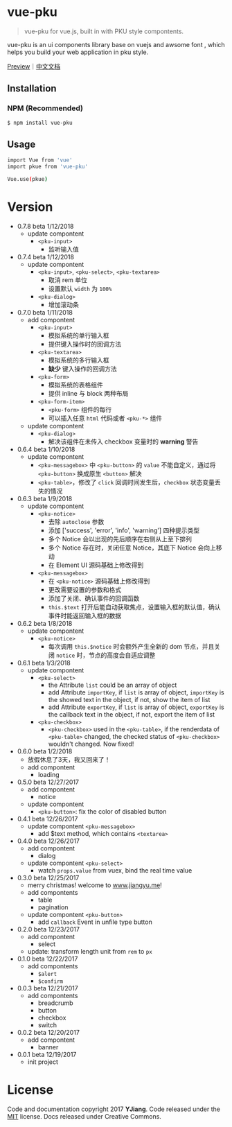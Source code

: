 # vue-pku
> vue-pku for vue.js, built in with PKU style compontents.

vue-pku is an ui components library base on vuejs and awsome font , which helps you build your web application in pku style.

[Preview](http://pkue.jiangyu.me)｜[中文文档](http://pkue.jiangyu.me)

## Installation
### NPM (Recommended)
```bash
$ npm install vue-pku
```

## Usage
```bash
import Vue from 'vue'
import pkue from 'vue-pku'

Vue.use(pkue)
```

# Version
- 0.7.8 beta 1/12/2018
    - update compontent
         - `<pku-input>`
            - 监听输入值
- 0.7.4 beta 1/12/2018
    - update compontent
        - `<pku-input>`, `<pku-select>`, `<pku-textarea>`
            - 取消 rem 单位
            - 设置默认 `width` 为 `100%`
        - `<pku-dialog>`
            - 增加滚动条
- 0.7.0 beta 1/11/2018
    - add compontent
        - `<pku-input>`
            - 模拟系统的单行输入框
            - 提供键入操作时的回调方法
        - `<pku-textarea>`
            - 模拟系统的多行输入框
            - **缺少** 键入操作的回调方法
        - `<pku-form>`
            - 模拟系统的表格组件
            - 提供 inline 与 block 两种布局
        - `<pku-form-item>`
            - `<pku-form>` 组件的每行
            - 可以插入任意 `html` 代码或者 `<pku-*>` 组件
    - update compontent
        - `<pku-dialog>`
            - 解决该组件在未传入 checkbox 变量时的 **warning** 警告
- 0.6.4 beta 1/10/2018
    - update compontent
        - `<pku-messagebox>` 中 `<pku-button>` 的 `value` 不能自定义，通过将 `<pku-button>` 换成原生 `<button>` 解决
        - `<pku-table>`，修改了 `click` 回调时间发生后，`checkbox` 状态变量丢失的情况
- 0.6.3 beta 1/9/2018
    - update compontent
        - `<pku-notice>`
            - 去除 `autoclose` 参数
            - 添加 ['success', 'error', 'info', 'warning'] 四种提示类型
            - 多个 Notice 会以出现的先后顺序在右侧从上至下排列
            - 多个 Notice 存在时，关闭任意 Notice，其底下 Notice 会向上移动
            - 在 Element UI 源码基础上修改得到
        - `<pku-messagebox>`
            - 在 `<pku-notice>` 源码基础上修改得到
            - 更改需要设置的参数和格式
            - 添加了关闭、确认事件的回调函数
            - `this.$text` 打开后能自动获取焦点，设置输入框的默认值，确认事件时能返回输入框的数据
- 0.6.2 beta 1/8/2018
    - update compontent
        - `<pku-notice>`
            - 每次调用 `this.$notice` 时会额外产生全新的 dom 节点，并且关闭 `notice` 时，节点的高度会自适应调整
- 0.6.1 beta 1/3/2018
    - update compontent
        - `<pku-select>`
            - the Attribute `list` could be an array of object
            - add Attribute `importKey`, if `list` is array of object, `importKey` is the showed text in the object, if not, show the item of list
            - add Attribute `exportKey`, if `list` is array of object, `exportKey` is the callback text in the object, if not, export the item of list
        - `<pku-checkbox>`
            -  `<pku-checkbox>` used in the `<pku-table>`, if the renderdata of `<pku-table>` changed, the checked status of `<pku-checkbox>` wouldn't changed. Now fixed!
- 0.6.0 beta 1/2/2018
    - 放假休息了3天，我又回来了！
    - add compontent
        - loading
- 0.5.0 beta 12/27/2017
    - add compontent
        - notice
    - update compontent
        - `<pku-button>`: fix the color of disabled button
- 0.4.1 beta 12/26/2017
    - update compontent `<pku-messagebox>`
        - add $text method, which contains `<textarea>`
- 0.4.0 beta 12/26/2017
    - add compontent
        - dialog
    - update compontent `<pku-select>`
        - watch `props.value` from vuex, bind the real time value
- 0.3.0 beta 12/25/2017
    - merry christmas! welcome to www.jiangyu.me!
    - add compontents
        - table
        - pagination
    - update compontent `<pku-button>`
        - add `callback` Event in unfile type button
- 0.2.0 beta 12/23/2017
    - add compontent
        - select
    - update: transform length unit from `rem` to `px`
- 0.1.0 beta 12/22/2017
    - add compontents
        - `$alert`
        - `$confirm`
- 0.0.3 beta 12/21/2017
    - add compontents
        - breadcrumb
        - button
        - checkbox
        - switch
- 0.0.2 beta 12/20/2017
    - add compontent
        - banner
- 0.0.1 beta 12/19/2017
    - init project

# License
Code and documentation copyright 2017 **YJiang**. Code released under the [MIT](www.jiangyu.me) license. Docs released under Creative Commons.